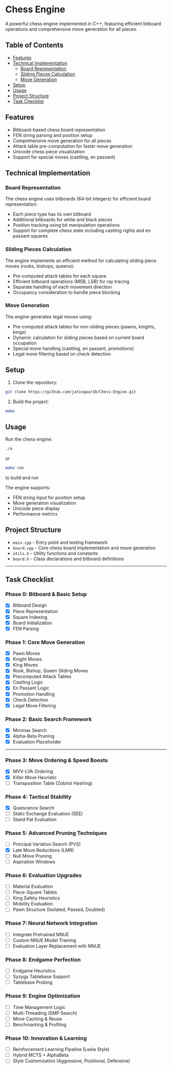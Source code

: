 
# Chess Engine

A powerful chess engine implemented in C++, featuring efficient bitboard operations and comprehensive move generation for all pieces.

## Table of Contents
- [Features](#features)
- [Technical Implementation](#technical-implementation)
  - [Board Representation](#board-representation)
  - [Sliding Pieces Calculation](#sliding-pieces-calculation)
  - [Move Generation](#move-generation)
- [Setup](#setup)
- [Usage](#usage)
- [Project Structure](#project-structure)
- [Task Checklist](#task-checklist)

## Features

- Bitboard-based chess board representation  
- FEN string parsing and position setup  
- Comprehensive move generation for all pieces  
- Attack table pre-computation for faster move generation  
- Unicode chess piece visualization  
- Support for special moves (castling, en passant)  

## Technical Implementation

### Board Representation

The chess engine uses bitboards (64-bit integers) for efficient board representation:
- Each piece type has its own bitboard  
- Additional bitboards for white and black pieces  
- Position tracking using bit manipulation operations  
- Support for complete chess state including castling rights and en passant squares  

### Sliding Pieces Calculation

The engine implements an efficient method for calculating sliding piece moves (rooks, bishops, queens):
- Pre-computed attack tables for each square  
- Efficient bitboard operations (MSB, LSB) for ray tracing  
- Separate handling of each movement direction  
- Occupancy consideration to handle piece blocking  

### Move Generation

The engine generates legal moves using:
- Pre-computed attack tables for non-sliding pieces (pawns, knights, kings)  
- Dynamic calculation for sliding pieces based on current board occupation  
- Special move handling (castling, en passant, promotions)  
- Legal move filtering based on check detection  

## Setup

1. Clone the repository:
```bash
git clone https://github.com/jatingaur18/Chess-Engine.git
```

2. Build the project:
```bash
make
```

## Usage

Run the chess engine:
```bash
./a
```
or
```bash
make run
```
to build and run

The engine supports:
- FEN string input for position setup  
- Move generation visualization  
- Unicode piece display  
- Performance metrics  

## Project Structure

- `main.cpp` - Entry point and testing framework  
- `board.cpp` - Core chess board implementation and move generation  
- `utils.h` - Utility functions and constants  
- `board.h` - Class declarations and bitboard definitions  

---

## Task Checklist

### Phase 0: Bitboard & Basic Setup
- [x] Bitboard Design  
- [x] Piece Representation  
- [x] Square Indexing  
- [x] Board Initialization  
- [x] FEN Parsing  

###  Phase 1: Core Move Generation
- [x] Pawn Moves  
- [x] Knight Moves  
- [x] King Moves  
- [x] Rook, Bishop, Queen Sliding Moves  
- [x] Precomputed Attack Tables  
- [x] Castling Logic  
- [x] En Passant Logic  
- [x] Promotion Handling  
- [x] Check Detection  
- [x] Legal Move Filtering  

###  Phase 2: Basic Search Framework
- [x] Minimax Search  
- [x] Alpha-Beta Pruning  
- [x] Evaluation Placeholder  

---

###  Phase 3: Move Ordering & Speed Boosts
- [x] MVV-LVA Ordering  
- [x] Killer Move Heuristic  
- [ ] Transposition Table (Zobrist Hashing)  

###  Phase 4: Tactical Stability
- [x] Quiescence Search  
- [ ] Static Exchange Evaluation (SEE)  
- [ ] Stand Pat Evaluation  

###  Phase 5: Advanced Pruning Techniques
- [ ] Principal Variation Search (PVS)  
- [x] Late Move Reductions (LMR)  
- [ ] Null Move Pruning  
- [ ] Aspiration Windows  

###  Phase 6: Evaluation Upgrades
- [ ] Material Evaluation  
- [ ] Piece-Square Tables  
- [ ] King Safety Heuristics  
- [ ] Mobility Evaluation  
- [ ] Pawn Structure (Isolated, Passed, Doubled)  

###  Phase 7: Neural Network Integration
- [ ] Integrate Pretrained NNUE  
- [ ] Custom NNUE Model Training  
- [ ] Evaluation Layer Replacement with NNUE  

###  Phase 8: Endgame Perfection
- [ ] Endgame Heuristics  
- [ ] Syzygy Tablebase Support  
- [ ] Tablebase Probing  

###  Phase 9: Engine Optimization
- [ ] Time Management Logic  
- [ ] Multi-Threading (SMP Search)  
- [ ] Move Caching & Reuse  
- [ ] Benchmarking & Profiling  

###  Phase 10: Innovation & Learning
- [ ] Reinforcement Learning Pipeline (Leela Style)  
- [ ] Hybrid MCTS + AlphaBeta  
- [ ] Style Customization (Aggressive, Positional, Defensive)  
